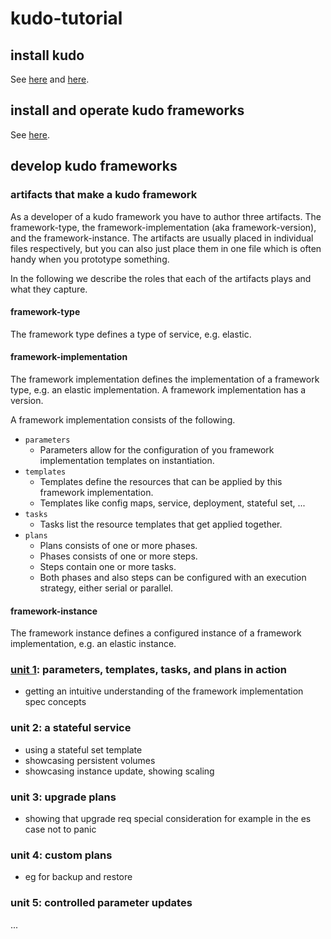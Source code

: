 # kudo-tutorial

## install kudo

See [here](https://kudo.dev/docs/getting-started/.) and [here](https://github.com/kudobuilder/kudo).


## install and operate kudo frameworks

See [here](https://github.com/kudobuilder/kudo#deploy-your-first-application).


## develop kudo frameworks

### artifacts that make a kudo framework

As a developer of a kudo framework you have to author three artifacts. The framework-type, the framework-implementation (aka framework-version), and the framework-instance. The artifacts are usually placed in individual files respectively, but you can also just place them in one file which is often handy when you prototype something.

In the following we describe the roles that each of the artifacts plays and what they capture.

#### framework-type
The framework type defines a type of service, e.g. elastic.

#### framework-implementation
The framework implementation defines the implementation of a framework type, e.g. an elastic implementation. A framework implementation has a version.

A framework implementation consists of the following.
* `parameters`
  * Parameters allow for the configuration of you framework implementation templates on instantiation.
* `templates`
  * Templates define the resources that can be applied by this framework implementation.
  * Templates like config maps, service, deployment, stateful set, ...
* `tasks`
  * Tasks list the resource templates that get applied together.
* `plans`
  * Plans consists of one or more phases.
  * Phases consists of one or more steps.
  * Steps contain one or more tasks.
  * Both phases and also steps can be configured with an execution strategy, either serial or parallel.

#### framework-instance
The framework instance defines a configured instance of a framework implementation, e.g. an elastic instance.

### [unit 1](unit1/README.md): parameters, templates, tasks, and plans in action
* getting an intuitive understanding of the framework implementation spec concepts

### unit 2: a stateful service
* using a stateful set template
* showcasing persistent volumes
* showcasing instance update, showing scaling

### unit 3: upgrade plans
* showing that upgrade req special consideration for example in the es case not to panic

### unit 4: custom plans
* eg for backup and restore

### unit 5: controlled parameter updates
...
